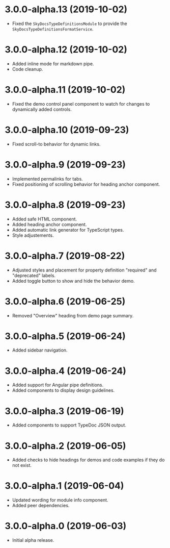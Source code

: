 # 3.0.0-alpha.13 (2019-10-02)

- Fixed the `SkyDocsTypeDefinitionsModule` to provide the `SkyDocsTypeDefinitionsFormatService`.

# 3.0.0-alpha.12 (2019-10-02)

- Added inline mode for markdown pipe.
- Code cleanup.

# 3.0.0-alpha.11 (2019-10-02)

- Fixed the demo control panel component to watch for changes to dynamically added controls.

# 3.0.0-alpha.10 (2019-09-23)

- Fixed scroll-to behavior for dynamic links.

# 3.0.0-alpha.9 (2019-09-23)

- Implemented permalinks for tabs.
- Fixed positioning of scrolling behavior for heading anchor component.

# 3.0.0-alpha.8 (2019-09-23)

- Added safe HTML component.
- Added heading anchor component.
- Added automatic link generator for TypeScript types.
- Style adjustements.

# 3.0.0-alpha.7 (2019-08-22)

- Adjusted styles and placement for property definition "required" and "deprecated" labels.
- Added toggle button to show and hide the behavior demo.

# 3.0.0-alpha.6 (2019-06-25)

- Removed "Overview" heading from demo page summary.

# 3.0.0-alpha.5 (2019-06-24)

- Added sidebar navigation.

# 3.0.0-alpha.4 (2019-06-24)

- Added support for Angular pipe definitions.
- Added components to display design guidelines.

# 3.0.0-alpha.3 (2019-06-19)

- Added components to support TypeDoc JSON output.

# 3.0.0-alpha.2 (2019-06-05)

- Added checks to hide headings for demos and code examples if they do not exist.

# 3.0.0-alpha.1 (2019-06-04)

- Updated wording for module info component.
- Added peer dependencies.

# 3.0.0-alpha.0 (2019-06-03)

- Initial alpha release.
